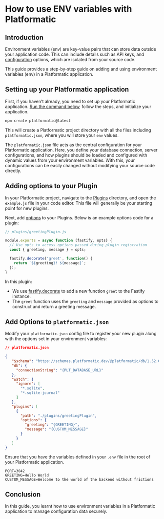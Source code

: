 # How to use ENV variables with Platformatic

<head>
  <meta name="description" content="Learn how to use environment variables efficiently with Platformatic to manage different deployment settings." />
  <meta name="keywords" content="Platformatic, environment variables, configuration, software development, API" />
  <link rel="preconnect" href="https://example.com" />
  <script type="application/ld+json">
     {JSON.stringify({
      "@context": "https://schema.org",
      "@type": "Guide",
      "headline": "How to Use Environment Variables with Platformatic",
      "image": "../images/ENV_Var_Platforamtic.png",
      "author": {
        "@type": "Person",
        "name": "Fortune Ikechi"
      },
      "publisher": {
        "@type": "Organization",
        "name": "Platformatic",
        "logo": {
          "@type": "ImageObject",
          "url": "../images/ENV_Var_Platforamtic.png"
        }
      },
      "datePublished": "2024-04-23",
      "dateModified": "2024-05-02"
     })}  
  </script>
</head>

## Introduction

Environment variables (env) are key-value pairs that can store data outside your application code. This can include details such as API keys, and [configuration](https://12factor.net/config) options, which are isolated from your source code. 

This guide provides a step-by-step guide on adding and using environment variables (env) in a Platformatic application.  

## Setting up your Platformatic application

First, if you haven't already, you need to set up your Platformatic application. [Run the command below](https://docs.platformatic.dev/docs/getting-started/quick-start-guide/), follow the steps, and initialize your application. 

```bash
npm create platformatic@latest
```

This will create a Platformatic project directory with all the files including `platformatic.json`, where you will store your `env` values.

The `platformatic.json` file acts as the central configuration for your Platformatic application. Here, you define your database connection, server configurations, and how plugins should be loaded and configured with dynamic values from your environment variables. With this, your configurations can be easily changed without modifying your source code directly.

## Adding options to your Plugin 

In your Platformatic project, navigate to the [Plugins](https://fastify.dev/docs/latest/Reference/Plugins/) directory, and open the `example.js` file in your code editor. This file will generally be your starting point for new plugins.

Next, add [options](https://fastify.dev/docs/latest/Reference/Plugins/#plugin-options) to your Plugins. Below is an example options code for a plugin:

```js
// plugins/greetingPlugin.js

module.exports = async function (fastify, opts) {
  // Use opts to access options passed during plugin registration
  const { greeting, message } = opts;

  fastify.decorate('greet', function() {
    return `${greeting}! ${message}`;
  });
}
```

In this plugin: 

- We use [fastify.decorate](https://fastify.dev/docs/latest/Reference/Decorators/#decorators) to add a new function `greet` to the Fastify instance.
- The `greet` function uses the `greeting` and `message` provided as options to construct and return a greeting message.

## Add Options to `platformatic.json`

Modify your `platformatic.json` config file to register your new plugin along with the options set in your environment variables:

```json 
// platformatic.json

{
   "$schema": "https://schemas.platformatic.dev/@platformatic/db/1.52.0.json",
   "db": {
     "connectionString": "{PLT_DATABASE_URL}"
   },
   "watch": {
     "ignore": [
       "*.sqlite",
       "*.sqlite-journal"
     ]
   },
   "plugins": [
     {
       "path": "./plugins/greetingPlugin",
       "options": {
         "greeting": "{GREETING}",
         "message": "{CUSTOM_MESSAGE}"
       }
     }
   ]
}
```
Ensure that you have the variables defined in your `.env` file in the root of your Platformatic application.

```text
PORT=3042
GREETING=Hello World
CUSTOM_MESSAGE=Welcome to the world of the backend without frictions
```

## Conclusion 

In this guide, you learnt how to use environment variables in a Platformatic application to manage configuration data securely. 